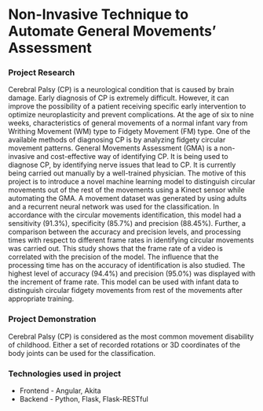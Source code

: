 # Non-Invasive Technique to Automate General Movements’ Assessment 


### Project Research
Cerebral Palsy (CP) is a neurological condition that is caused by brain damage. Early diagnosis of CP is extremely difficult. However, it can improve the possibility of a patient receiving specific early intervention to optimize neuroplasticity and prevent complications. At the age of six to nine weeks, characteristics of general movements of a normal infant vary from Writhing Movement (WM) type to Fidgety Movement (FM) type. One of the available methods of diagnosing CP is by analyzing fidgety circular movement patterns. General Movements Assessment (GMA) is a non-invasive and cost-effective way of identifying CP. It is being used to diagnose CP, by identifying nerve issues that lead to CP. It is currently being carried out manually by a well-trained physician. The motive of this project is to introduce a novel machine learning model to distinguish circular movements out of the rest of the movements using a Kinect sensor while automating the GMA. A movement dataset was generated by using adults and a recurrent neural network was used for the classification. In accordance with the circular movements identification, this model had a sensitivity (91.3%), specificity (85.7%) and precision (88.45%). Further, a comparison between the accuracy and precision levels, and processing times with respect to different frame rates in identifying circular movements was carried out. This study shows that the frame rate of a video is correlated with the precision of the model. The influence that the processing time has on the accuracy of identification is also studied. The highest level of accuracy (94.4%) and precision (95.0%) was displayed with the increment of frame rate. This model can be used with infant data to distinguish circular fidgety movements from rest of the movements after appropriate training.


###  Project Demonstration
Cerebral Palsy (CP) is considered as the most common movement disability of childhood. Either a set of recorded rotations or 3D coordinates of the body joints can be used for the classification.  

###  Technologies used in project
  -  Frontend - Angular, Akita
  -  Backend - Python, Flask, Flask-RESTful
